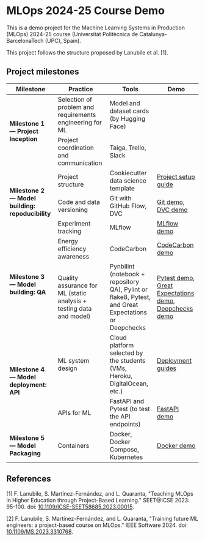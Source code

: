 # MLOps 2024-25 Course Demo
This is a demo project for the Machine Learning Systems in Production (MLOps) 2024-25 course (Universitat Politècnica de Catalunya-BarcelonaTech (UPC), Spain).

This project follows the structure proposed by Lanubile et al. [1].

## Project milestones
<table>
    <thead>
        <tr>
            <th>Milestone</th>
            <th>Practice</th>
            <th>Tools</th>
            <th>Demo</th>
        </tr>
    </thead>
    <tbody>
        <tr>
            <td rowspan="2"><b>Milestone 1 &mdash; Project Inception</b></td>
            <td>Selection of problem and requirements engineering for ML</td>
            <td>Model and dataset cards (by Hugging Face)</td>
            <td></td>
        </tr>
        <tr>
            <td>Project coordination and communication</td>
            <td>Taiga, Trello, Slack</td>
            <td></td>
        </tr>
        <tr>
            <td rowspan="3"><b>Milestone 2 &mdash; Model building: repoducibility</b></td>
            <td>Project structure</td>
            <td>Cookiecutter data science template</td>
            <td><a href="docs/project-setup.md">Project setup guide</a></td>
        </tr>
        <tr>
            <td>Code and data versioning</td>
            <td>Git with GitHub Flow, DVC</td>
            <td><a href="docs/git-demo.md">Git demo</a>, <a href="docs/dvc-demo.md">DVC demo</a></td>
        </tr>
        <tr>
            <td>Experiment tracking</td>
            <td>MLflow</td>
            <td><a href="docs/mlflow-demo.md">MLflow demo</a></td>
        </tr>
        <tr>
            <td rowspan="2"><b>Milestone 3 &mdash; Model building: QA</b></td>
            <td>Energy efficiency awareness</td>
            <td>CodeCarbon</td>
            <td><a href="docs/codecarbon-demo.md">CodeCarbon demo</a></td>
        </tr>
        <tr>
            <td>Quality assurance for ML (static analysis + testing data and model)</td>
            <td>Pynbilint (notebook + repository QA), Pylint or flake8, Pytest, and Great Expectations or Deepchecks</td>
            <td>
                <a href="docs/pytest-demo.md">Pytest demo</a>,
                <a href="docs/great-expectations-demo.md">Great Expectations demo</a>,
                <a href="docs/deepchecks-demo.md">Deepchecks demo</a>
            </td>
        </tr>
        <tr>
            <td rowspan="2"><b>Milestone 4 &mdash; Model deployment: API</b></td>
            <td>ML system design</td>
            <td>Cloud platform selected by the students (VMs, Heroku, DigitalOcean, etc.)</td>
            <td><a href="docs/deployment/">Deployment guides</a></td>
        </tr>
        <tr>
            <td>APIs for ML</td>
            <td>FastAPI and Pytest (to test the API endpoints)</td>
            <td><a href="docs/fastapi-demo.md">FastAPI demo</a></td>
        </tr>
        <tr>
            <td rowspan="2"><b>Milestone 5 &mdash; Model Packaging</b></td>
            <td>Containers</td>
            <td>Docker, Docker Compose, Kubernetes</td>
            <td><a href="docs/docker-demo.md">Docker demo</a></td>
        </tr>
    </tbody>
</table>

## References
[1] F. Lanubile, S. Martínez-Fernández, and L. Quaranta, "Teaching MLOps in Higher Education through Project-Based Learning." SEET@ICSE 2023: 95-100. doi: [10.1109/ICSE-SEET58685.2023.00015](https://doi.org/10.1109/ICSE-SEET58685.2023.00015).

[2] F. Lanubile, S. Martínez-Fernández, and L. Quaranta, "Training future ML engineers: a project-based course on MLOps." IEEE Software 2024. doi: [10.1109/MS.2023.3310768](https://doi.org/10.1109/MS.2023.3310768).
